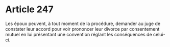 # Article 247

Les époux peuvent, à tout moment de la procédure, demander au juge de constater leur accord pour voir prononcer leur divorce par consentement mutuel en lui présentant une convention réglant les conséquences de celui-ci.
